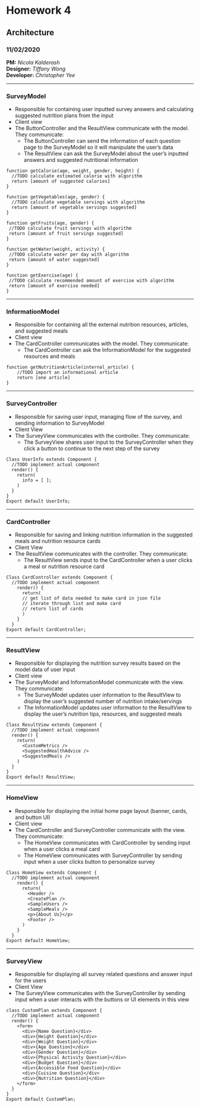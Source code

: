 # Homework 4
## Architecture
### 11/02/2020
**PM:** _Nicola Kalderash_
<br>
**Designer:** _Tiffany Wong_
<br>
**Developer:** _Christopher Yee_
____
### SurveyModel
- Responsible for containing user inputted survey answers and calculating suggested nutrition plans from the input
- Client view
- The ButtonController and the ResultView communicate with the model. They communicate:
    - The ButtonController can send the information of each question page to the SurveyModel so it will manipulate the user’s data
    - The ResultView can ask the SurveyModel about the user’s inputted answers and suggested nutritional information


```
function getCalorie(age, weight, gender, height) {
  //TODO calculate estimated calorie with algorithm
  return [amount of suggested calories]
} 

function getVegetables(age, gender) {
  //TODO calculate vegetable servings with algorithm
  return [amount of vegetable servings suggested]
}

function getFruits(age, gender) {
 //TODO calculate fruit servings with algorithm
 return [amount of fruit servings suggested]
}

function getWater(weight, activity) {
 //TODO calculate water per day with algorithm
 return [amount of water suggested]
}

function getExercise(age) {
 //TODO calculate recommended amount of exercise with algorithm
 return [amount of exercise needed]
} 
```
____
### InformationModel ###
- Responsible for containing all the external nutrition resources, articles, and suggested meals 
- Client view
- The CardController communicates with the model. They communicate: 
  - The CardController can ask the InformationModel for the suggested resources and meals

``` 
function getNutritionArticle(internal_article) {
	//TODO import an informational article
	return [one article]
}
```
____
### SurveyController
- Responsible for saving user input, managing flow of the survey, and sending information to SurveyModel
- Client View
- The SurveyView communicates with the controller. They communicate: 
  - The SurveyView shares user input to the SurveyController when they click a button to continue to the next step of the survey

```
Class UserInfo extends Component {
  //TODO implement actual component
  render() {
    return(
      info = [ ];
    )
  }
}
Export default UserInfo;
```

---
### CardController
- Responsible for saving and linking nutrition information in the suggested meals and nutrition resource cards
- Client View
- The ResultView communicates with the controller. They communicate: 
  - The ResultView sends input to the CardController when a user clicks a meal or nutrition resource card
```
Class CardController extends Component {
  //TODO implement actual component
    render() {
      return(
      // get list of data needed to make card in json file
      // iterate through list and make card
      // return list of cards
      )
    }
  }
Export default CardController;
```
---
### ResultView
- Responsible for displaying the nutrition survey results based on the model data of user input
- Client view
- The SurveyModel and InformationModel communicate with the view. They communicate: 
  - The SurveyModel updates user information to the ResultView to display the user’s suggested number of nutrition intake/servings
  - The InformationModel updates user information to the ResultView to display the user’s nutrition tips, resources, and suggested meals
```
Class ResultView extends Component {
  //TODO implement actual component
  render() {
    return(
      <CustomMetrics />
      <SuggestedHealthAdvice />
      <SuggestedMeals />
    )
  }
}
Export default ResultView;
```

---
### HomeView
- Responsible for displaying the initial home page layout (banner, cards, and button UI) 
- Client view
- The CardController and SurveyController communicate with the view. They communicate: 
  - The HomeView communicates with CardController by sending input when a user clicks a meal card
  - The HomeView communicates with SurveyController by sending input when a user clicks button to personalize survey
```
Class HomeView extends Component {
  //TODO implement actual component
    render() {
      return(
        <Header />
        <CreatePlan />
        <SampleUsers />
        <SampleMeals />
        <p>{About Us}</p>
        <Footer />
      )
    }
  }
Export default HomeView;
```
---
### SurveyView
- Responsible for displaying all survey related questions and answer input for the users 
- Client View
- The SurveyView communicates with the SurveyController by sending input when a user interacts with the buttons or UI elements in this view
```
class CustomPlan extends Component {
  //TODO implement actual component
  render() {
    <form>
      <div>{Name Question}</div>
      <div>{Height Question}</div>
      <div>{Weight Question}</div>
      <div>{Age Question}</div>
      <div>{Gender Question}</div>
      <div>{Physical Activity Question}</div>
      <div>{Budget Question}</div>
      <div>{Accessible Food Question}</div>
      <div>{Cuisine Question}</div>
      <div>{Nutrition Question}</div>
    </form>
  }
}
Export default CustomPlan;
```
